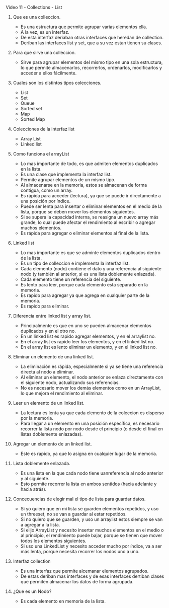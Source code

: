 Video 11 - Collections - List


1. Que es una colleccion.
    - Es una estructura que permite agrupar varias elementos
    ella. 
    - A la vez, es un interfaz. 
    - De esta interfaz deriaban otras interfaces
    que heredan de collection. 
    - Deriban las interfaces list y set, 
    que a su vez estan tienen su clases.



2. Para que sirve una colleccion. 
    - Sirve para agrupar elementos del mismo
    tipo en una sola estructura, lo que permite
    almacenarlos, recorrerlos, ordenarlos, modificarlos
    y acceder a ellos fácilmente.


3. Cuales son los distintos tipos 
colecciones.
    - List 
    - Set 
    - Queue
    - Sorted set 
    - Map
    - Sorted Map



4. Colecciones de la interfaz list 
    - Array List 
    - Linked list



5. Como funciona el arrayList
    - Lo mas importante de todo, es que admiten elementos duplicados
    en la lista.
    - Es una clase que implementa la interfaz list.
    - Permite agrupar elementos de un mismo tipo. 
    - Al almacenarse en la memoria, estos se almacenan
    de forma contigua, como un array.
    - Es rápida para acceder (lectura), ya que se 
    puede ir directamente a una posición por índice.
    - Puede ser lenta para insertar o eliminar elementos en el medio de la lista, porque se deben mover los elementos siguientes.
    - Si se supera la capacidad interna, se reasigna un nuevo array más grande, lo cual puede afectar el rendimiento al escribir o agregar muchos elementos.
    - Es rápida para agregar o eliminar elementos al final de la lista.




8. Linked list
    - Lo mas importante es que se adminte elementos duplicados
    dentro de la lista.
    - Es un tipo de colleccion e implementa 
    la interfaz list. 
    - Cada elemento (nodo) contiene el dato y una referencia al siguiente nodo (y también al anterior, si es una lista doblemente enlazada).
    - Cada elemento tiene un referencia del siguiente. 
    - Es lento para leer, porque cada elemento esta 
    separado en la memoria.
    - Es rapido para agregar ya que agrega en cualquier parte
    de la memoria.
    - Es rapido para eliminar.



9. Diferencia entre linked list y array list. 
    - Principalmente es que en uno se pueden almacenar
    elementos duplicados y en el otro no. 
    - En un linked list es rapido agregar elementos,
    y en el arraylist no. 
    - En el array list es rapido leer los elementos,
    y en el linked list no.
    - En el array list es lento eliminar un elemento, 
    y en el linked list no. 




10. Eliminar un elemento de una linked list. 
    - La eliminación es rápida, especialmente si ya se tiene una referencia directa al nodo a  eliminar.
    - Al eliminar un elemento, el nodo anterior se enlaza directamente con el siguiente nodo, actualizando sus referencias.
    - No es necesario mover los demás elementos como en un ArrayList, lo que mejora el rendimiento al eliminar.



11. Leer un elemento de un linked list.
    - La lectura es lenta ya que cada elemento de la
    coleccion es disperso por la memoria.
    - Para llegar a un elemento en una posición específica, es necesario recorrer la lista nodo por nodo desde el principio (o desde el final en listas doblemente enlazadas).



12. Agregar un elemento de un linked list.
    - Este es rapido, ya que lo asigna en cualquier
    lugar de la memoria. 



13. Lista doblemente enlazada. 
    - Es una lista en la que cada nodo tiene uanreferencia al 
    nodo anterior y al siguiente. 
    - Esto permite recorrer la lista en ambos sentidos 
    (hacia adelante y hacia atrás).



14. Concecuencias de elegir mal el tipo de lista
para guardar datos.
    - Si yo quiero que en mi lista se guarden elementos repetidos,
    y uso un threeset, no se van a guardar al estar repetidos. 
    - Si no quiero que se guarden, y uso un arraylist estos 
    siempre se van a agregar a la lista.
    - Si elijo ArrayList y necesito insertar muchos
    elementos en el medio o al principio, el rendimiento 
    puede bajar, porque se tienen que mover todos los elementos 
    siguientes.
    - Si uso una LinkedList y necesito acceder mucho por 
    índice, va a ser más lenta, porque necesita recorrer 
    los nodos uno a uno.



15. Interfaz collection 
    - Es una interfaz que permite alcemanar elementos 
    agrupados.
    - De estas deriban mas interfaces y de esas interfaces
    dertiban clases que permiten almacenar los datos
    de forma agrupada.



17. ¿Que es un Nodo?   
    - Es cada elemento en memoria de la lista. 